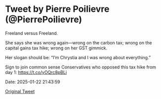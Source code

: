 # Tweet by Pierre Poilievre (@PierrePoilievre)

Freeland versus Freeland.

She says she was wrong again—wrong on the carbon tax; wrong on the capital gains tax hike; wrong on her GST gimmick. 

Her slogan should be: “I’m Chrystia and I was wrong about everything.”

Sign to join common sense Conservatives who opposed this tax hike from day 1: https://t.co/yOQrc8pBLi

Date: 2025-01-22 21:43:59

[Original Tweet](https://x.com/PierrePoilievre/status/1882182448433565808)
